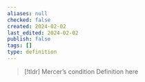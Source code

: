 ```yaml
---
aliases: null
checked: false
created: 2024-02-02
last_edited: 2024-02-02
publish: false
tags: []
type: definition
---
```

>[!tldr] Mercer’s condition
>Definition here

